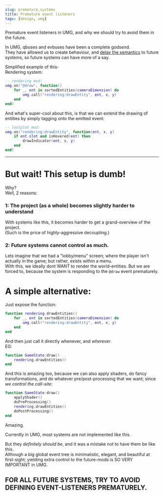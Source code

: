 ```yaml
---
slug: premature_systems
title: Premature event listeners
tags: [design, umg]
---
```


Premature event listeners in UMG, and why we should try to avoid them in the future.

<!--truncate-->

In UMG, qbuses and evbuses have been a complete godsend.  
They have allowed us to create behaviour, and [delay the semantics](./2024-04-22_DELS.md) to future systems, so future systems can have more of a say.

Simplified example of this-  
Rendering system:  
```lua
-- rendering mod:
umg.on("@draw", function()
    for _, ent in sortedEntities(cameraDimension) do
        umg.call("rendering:drawEntity", ent, x, y)
    end
end)
```

And what's super-cool about this, is that we can extend the drawing
of entities by simply tagging onto the emitted event:
```lua
-- lootplot mod:
umg.on("rendering:drawEntity", function(ent, x, y)
    if ent.slot and isHovered(ent) then
        drawIndicator(ent, x, y)
    end
end)
```
---

# But wait! This setup is dumb!

Why?  
Well, 2 reasons:

### 1: The project (as a whole) becomes slightly harder to understand
With systems like this, it becomes harder to get a grand-overview of the project.  
(Such is the price of highly-aggressive decoupling.)

### 2: Future systems cannot control as much.
Lets imagine that we had a "lobby/menu" screen; where the player isn't actually in the game; but rather, exists within a menu.  
With this, we ideally dont WANT to render the world-entities. But we are forced to, because the system is responding to the `@draw` event prematurely.

# A simple alternative:
Just expose the function:
```lua
function rendering.drawEntities()
    for _, ent in sortedEntities(cameraDimension) do
        umg.call("rendering:drawEntity", ent, x, y)
    end
end
```
And then just call it directly whenever, and *wherever*.  
EG:
```lua
function GameState:draw()
    rendering.drawEntities()
end
```
And this is amazing too, because we can also apply shaders, do fancy transformations, and do whatever pre/post-processing that we want; since *we control the call-site:*  
```lua
function GameState:draw()
    applyShader()
    doPreProcessing()
    rendering.drawEntities()
    doPostProcessing()
end
```
Amazing.

Currently in UMG, most systems are not implemented like this.

But they *definitely should be*, and it was a mistake not to have them be like this.  
Although a big global event tree is minimalistic, elegant, and beautiful at first-sight; yielding extra control to the future-mods is SO VERY IMPORTANT in UMG.

## FOR ALL FUTURE SYSTEMS, TRY TO AVOID DEFINING EVENT-LISTENERS PREMATURELY.



